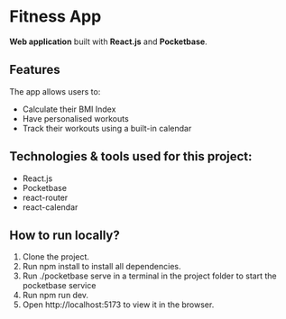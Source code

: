 # Fitness App

**Web application** built with **React.js** and **Pocketbase**. 

## Features

The app allows users to:
- Calculate their BMI Index
- Have personalised workouts 
- Track their workouts using a built-in calendar

## Technologies & tools used for this project:
- React.js
- Pocketbase
- react-router
- react-calendar

## How to run locally?

1. Clone the project.
2. Run npm install to install all dependencies.
3. Run ./pocketbase serve in a terminal in the project folder to start the pocketbase service
4. Run npm run dev.
5. Open http://localhost:5173 to view it in the browser.


